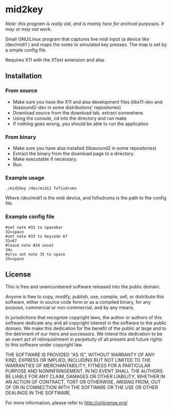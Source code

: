 mid2key
=======

*Note: this program is really old, and is mainly here for archival purposes. It may or may not work.*

Small GNU/Linux program that captures live midi input (a device like /dev/midi1 ) and maps the notes to simulated key presses.
The map is set by a simple config file.

Requires X11 with the XTest extension and alsa.

Installation
------------

### From source

  * Make sure you have the X11 and alsa development files (libx11-dev and libasound2-dev in some distributions' repositories)
  * Download source from the download tab, extract somewhere.
  * Using the console, cd into the directory and run make
  * If nothing goes wrong, you should be able to run the application

### From binary

  * Make sure you have alsa installed (libasound2 in some repositories)
  * Extract the binary from the download page to a directory.
  * Make executable if necessary.
  * Run.

### Example usage

`./mid2key /dev/midi1 fofixdrums`

Where /dev/midi1 is the midi device, and fofixdrums is the path to the config file.

### Example config file

```
#set note #32 to spacebar
32=space
#set note #33 to keycode 67
33=67
#leave note #34 unset
34=
#also set note 35 to space
35=space
```

License
-------

This is free and unencumbered software released into the public domain.

Anyone is free to copy, modify, publish, use, compile, sell, or
distribute this software, either in source code form or as a compiled
binary, for any purpose, commercial or non-commercial, and by any
means.

In jurisdictions that recognize copyright laws, the author or authors
of this software dedicate any and all copyright interest in the
software to the public domain. We make this dedication for the benefit
of the public at large and to the detriment of our heirs and
successors. We intend this dedication to be an overt act of
relinquishment in perpetuity of all present and future rights to this
software under copyright law.

THE SOFTWARE IS PROVIDED "AS IS", WITHOUT WARRANTY OF ANY KIND,
EXPRESS OR IMPLIED, INCLUDING BUT NOT LIMITED TO THE WARRANTIES OF
MERCHANTABILITY, FITNESS FOR A PARTICULAR PURPOSE AND NONINFRINGEMENT.
IN NO EVENT SHALL THE AUTHORS BE LIABLE FOR ANY CLAIM, DAMAGES OR
OTHER LIABILITY, WHETHER IN AN ACTION OF CONTRACT, TORT OR OTHERWISE,
ARISING FROM, OUT OF OR IN CONNECTION WITH THE SOFTWARE OR THE USE OR
OTHER DEALINGS IN THE SOFTWARE.

For more information, please refer to http://unlicense.org/
